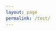 ```yaml
---
layout: page
permalink: /test/
---
```


<html lang="en">
<head>
    <meta charset="UTF-8">
    <meta name="viewport" content="width=device-width, initial-scale=1.0">
    <title>Our Services</title>
    <style>
        body {
            font-family: serif;
            margin: 0;
            padding: 20px;
            display: flex;
            flex-direction: column;
            align-items: center;
        }

        h1 {
            font-size: 3em;
            margin-bottom: 20px;
            text-align: center;
        }

        .services-container {
            width: 95%;
            margin-bottom: 30px;
            overflow: hidden;
        }

        .services-wrapper {
            display: flex;
            animation: scroll 15s linear infinite;
        }

        .service-item {
            flex: 0 0 300px;
            border: 1px solid #ddd;
            padding: 20px;
            text-align: center;
            box-shadow: 0 2px 4px rgba(0, 0, 0, 0.1);
            background-color: #f9f9f9;
            box-sizing: border-box;
            margin-right: 15px;
        }

        .service-item:last-child {
            margin-right: 0;
        }

        /* Commented section where to add images */
        .service-item img {
            max-width: 100%;
            height: auto;
            margin-bottom: 15px;
        }

        h2 {
            font-size: 1.5em;
            margin-bottom: 10px;
        }

        .faq-container {
            width: 95%;
            box-sizing: border-box;
        }

        h3 {
            font-size: 2em;
            margin-bottom: 20px;
            text-align: center;
        }

        .faq-question {
            font-weight: bold;
            margin-bottom: 5px;
        }

        .faq-answer {
            margin-bottom: 15px;
        }

        @keyframes scroll {
            0% { transform: translateX(0); }
            100% { transform: translateX(-100%); }
        }

        @media (max-width: 768px) {
            .service-item {
                flex: 0 0 80%;
                min-width: 250px;
            }
        }
    </style>
</head>
<body>

<h1>Our Services</h1>

<div class="services-container">
    <div class="services-wrapper">
        <div class="service-item">
            <!-- Replace the image source below with your own image file path -->
            <img src="1742496723906.jpg" alt="Cybersecurity expert panel discussing digital safety">
            <h2>Expert Panel</h2>
            <p>Connect with a team of cybersecurity experts covering a range of topics, from protecting your online presence to navigating the digital landscape, all here to answer your Questions and share practical insights.</p>
        </div>
        <div class="service-item">
            <!-- Replace the image source below with your own image file path -->
            <img src="1742498458560.jpg" alt="Simple and clean user interface design">
            <h2>User Friendly Interface</h2>
            <p>Our website features a simple and easy to use design, ensuring that users can effortlessly find the cybersecurity information they need with clear categories, and a user-friendly layout.</p>
        </div>
        <div class="service-item">
            <!-- Replace the image source below with your own image file path -->
            <img src="1742497812008.jpg" alt="Clear and concise terms explanation">
            <h2>User Friendly Terms</h2>
            <p>We explain cybersecurity without using complicated language so it is easy for everyone to understand. Aiming to simplify the world of digital security for a straightforward and inclusive experience.</p>
        </div>
    </div>
</div>

<div class="faq-container">
    <h3>Frequently Asked Questions</h3>

    <div class="faq-item">
        <p class="faq-question">What is Cyber Bouncerz?</p>
        <p class="faq-answer">Cyber Bouncerz is a collective of accredited cybersecurity consultants ready to address any cybersecurity concerns.</p>
    </div>

    <div class="faq-item">
        <p class="faq-question">Is Cyber Bouncerz free?</p>
        <p class="faq-answer">Currently, all services provided by Cyber Bouncerz are free for everyone.</p>
    </div>

    <div class="faq-item">
        <p class="faq-question">Who is Cyber Bouncerz aimed to help?</p>
        <p class="faq-answer">Cyber Bouncerz is designed to assist anyone in need of cybersecurity services.</p>
    </div>

    <div class="faq-item">
        <p class="faq-question">How can I contact Cyber Bouncerz?</p>
        <p class="faq-answer">You can reach out to Cyberbouncerz by clicking on the "contact us" tab on our website.</p>
    </div>
</div>

</body>
</html>

